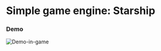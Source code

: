 # Simple game engine: Starship

### Demo

![Demo-in-game](https://github.com/guilhermevialle/Starship-javascript/blob/main/rec/ezgif.com-gif-maker.gif?raw=true)
